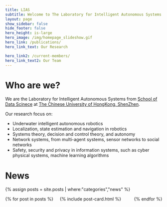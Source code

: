 ```yaml
---
title: LIAS
subtitle: Welcome to The Laboratory for Intelligent Autonomous Systems!
layout: page
show_sidebar: false
hide_footer: false
hero_height: is-large
hero_image: /img/homepage_slideshow.gif
hero_link: /publications/
hero_link_text: Our Research

hero_link2: /current-members/
hero_link_text2: Our Team
---
```


# Who are we?
We are the Laboratory for Intelligent Autonomous Systems from [School of Data Scinece](https://sds.cuhk.edu.cn/) at [The Chinese University of HongKong, ShenZhen](https://www.cuhk.edu.cn/).

Our research focus on:

* Underwater intelligent autonomous robotics
* Localization, state estimation and navigation in robotics
* Systems theory, decision and control theory, and autonomy
* Network systems, from multi-agent systems, sensor networks to social networks
* Safety, security and privacy in information systems, such as cyber physical systems, machine learning algorithms

# News
{% assign posts = site.posts | where:"categories","news" %}
<div class="columns is-multiline">
    {% for post in posts %}
    <div class="column is-4-desktop is-6-tablet">
        {% include post-card.html %}
    </div>
    {% endfor %}
</div>

